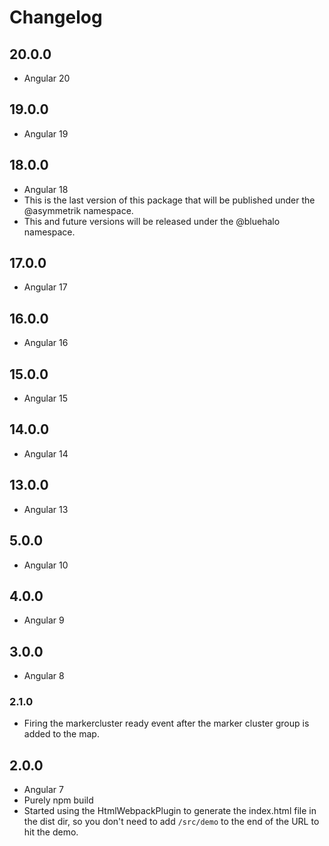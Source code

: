 # Changelog

## 20.0.0
- Angular 20

## 19.0.0
- Angular 19

## 18.0.0
- Angular 18
- This is the last version of this package that will be published under the @asymmetrik namespace.
- This and future versions will be released under the @bluehalo namespace.

## 17.0.0
- Angular 17

## 16.0.0
- Angular 16

## 15.0.0
- Angular 15

## 14.0.0
- Angular 14

## 13.0.0
- Angular 13

## 5.0.0
- Angular 10

## 4.0.0
- Angular 9

## 3.0.0
- Angular 8

### 2.1.0
- Firing the markercluster ready event after the marker cluster group is added to the map.

## 2.0.0
- Angular 7
- Purely npm build
- Started using the HtmlWebpackPlugin to generate the index.html file in the dist dir, so you don't need to add `/src/demo` to the end of the URL to hit the demo.

